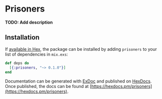# Prisoners

**TODO: Add description**

## Installation

If [available in Hex](https://hex.pm/docs/publish), the package can be installed
by adding `prisoners` to your list of dependencies in `mix.exs`:

```elixir
def deps do
  [{:prisoners, "~> 0.1.0"}]
end
```

Documentation can be generated with [ExDoc](https://github.com/elixir-lang/ex_doc)
and published on [HexDocs](https://hexdocs.pm). Once published, the docs can
be found at [https://hexdocs.pm/prisoners](https://hexdocs.pm/prisoners).

